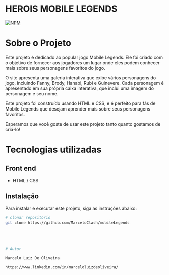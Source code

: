 # HEROIS MOBILE LEGENDS 
[![NPM](https://img.shields.io/npm/l/react)](https://github.com/MarceloClash/mobileLegends/blob/main/LICENSE) 

# Sobre o Projeto

Este projeto é dedicado ao popular jogo Mobile Legends. Ele foi criado com o objetivo de fornecer aos jogadores um lugar onde eles podem conhecer mais sobre seus personagens favoritos do jogo.

O site apresenta uma galeria interativa que exibe vários personagens do jogo, incluindo Fanny, Brody, Hanabi, Rubi e Guinevere. Cada personagem é apresentado em sua própria caixa interativa, que inclui uma imagem do personagem e seu nome.

Este projeto foi construído usando HTML e CSS, e é perfeito para fãs de Mobile Legends que desejam aprender mais sobre seus personagens favoritos.

Esperamos que você goste de usar este projeto tanto quanto gostamos de criá-lo!




# Tecnologias utilizadas

## Front end
- HTML / CSS 

## Instalação

Para instalar e executar este projeto, siga as instruções abaixo:


```bash
# clonar repositório
git clone https://github.com/MarceloClash/mobileLegends





# Autor

Marcelo Luiz De Oliveira

https://www.linkedin.com/in/marceloluizdeoliveira/

